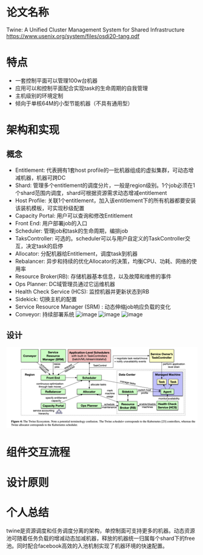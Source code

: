 # 论文名称
Twine: A Unified Cluster Management System for Shared Infrastructure
https://www.usenix.org/system/files/osdi20-tang.pdf

# 特点
* 一套控制平面可以管理100w台机器
* 应用可以和控制平面配合实现task的生命周期的自我管理
* 主机级别的环境定制
* 倾向于单核64M的小型节能机器（不具有通用型）

# 架构和实现
## 概念
* Entitlement: 代表拥有1套host profile的一批机器组成的虚拟集群，可动态增减机器，机器可跨DC
* Shard: 管理多个entitlement的调度分片，一般是region级别。1个job必须在1个shard范围内调度，shard可根据资源需求动态增减entitlement
* Host Profile: 关联1个entitlement，加入该entitlement下的所有机器都要安装该装机模板，可实现秒级配置
* Capacity Portal: 用户可以查询和修改Entitlement
* Front End: 用户部署job的入口
* Scheduler: 管理job和task的生命周期，编排job
* TaksController: 可选的。scheduler可以与用户自定义的TaskController交互，决定task的启停
* Allocator: 分配机器给Entitlement，调度task到机器
* Rebalancer: 异步和持续的优化Allocator的决策，均衡CPU、功耗、网络的使用率
* Resource Broker(RB): 存储机器基本信息，以及故障和维修的事件
* Ops Planner: DC域管理员通过它运维机器
* Health Check Service (HCS): 监控机器并更新状态到RB
* Sidekick: 切换主机的配置
* Service Resource Manager (SRM) : 动态伸缩job响应负载的变化
* Conveyor: 持续部署系统
![image](https://user-images.githubusercontent.com/10750904/156516453-ea00495c-2641-48dd-b89d-cd20536fa9a4.png)
![image](https://user-images.githubusercontent.com/10750904/156517334-67d0164a-c77f-41f6-bd55-fcb0cf50f744.png)
![image](https://user-images.githubusercontent.com/10750904/156517419-ddf265e5-5b72-4a47-83c0-6cf6ffa5dff4.png)

## 设计
![image](https://github.com/1032120121/paper/blob/main/%E6%88%AA%E5%B1%8F2022-03-03%2015.51.44.png)

# 组件交互流程

# 设计原则

# 个人总结
twine是资源调度和任务调度分离的架构，单控制面可支持更多的机器。动态资源池可随着任务负载的增减动态加减机器，释放的机器统一归属每个shard下的free池。同时配合facebook高效的入池机制实现了机器环境的快速配置。
